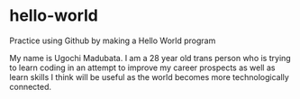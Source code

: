# hello-world
Practice using Github by making a Hello World program

My name is Ugochi Madubata. I am a 28 year old trans person who is trying to learn coding in an attempt to improve my career prospects as well as learn  skills I think will be useful as the world becomes more technologically connected.
